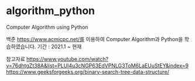 # algorithm_python
Computer Algorithm using Python

백준 https://www.acmicpc.net/를 이용하여 Computer Algorithm과 Python을 학습하였습니다.
기간 : 2021.1 ~ 현재

참고자료
https://www.youtube.com/watch?v=76dhtgZt38A&list=PLUl4u3cNGP63EdVPNLG3ToM6LaEUuStEY&index=9
https://www.geeksforgeeks.org/binary-search-tree-data-structure/
